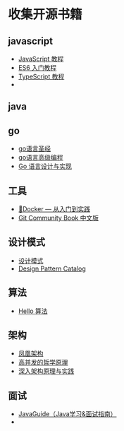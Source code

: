 # 收集开源书籍

## javascript
- [JavaScript 教程](https://wangdoc.com/javascript/)
- [ES6 入门教程](http://es6.ruanyifeng.com/)
- [TypeScript 教程](https://wangdoc.com/typescript/)
-
## java

## go
- [go语言圣经](https://golang-china.github.io/gopl-zh/)
- [go语言高级编程](https://chai2010.cn/advanced-go-programming-book/index.html)
- [Go 语言设计与实现](https://draveness.me/golang/)

## 工具
- [🚀Docker — 从入门到实践](https://yeasy.gitbook.io/docker_practice)
- [Git Community Book 中文版](https://gitbook.liuhui998.com/)

## 设计模式
- [设计模式](https://refactoringguru.cn/design-patterns)
- [Design Pattern Catalog](https://java-design-patterns.com/patterns/)

## 算法
- [Hello 算法](https://www.hello-algo.com/chapter_hello_algo/)

## 架构
- [凤凰架构](https://icyfenix.cn/)
- [高并发的哲学原理](https://pphc.lvwenhan.com/)
- [深入架构原理与实践](https://www.thebyte.com.cn/)

## 面试
- [JavaGuide（Java学习&面试指南）](https://javaguide.cn/home.html)
- 
